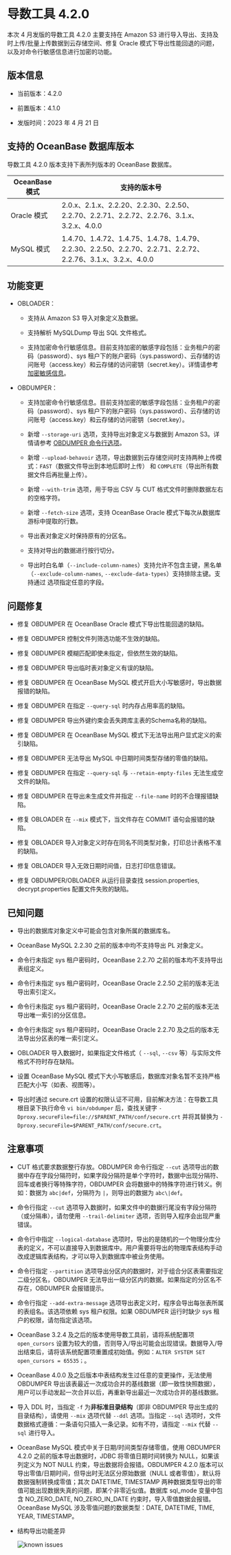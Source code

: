 # 导数工具 4.2.0 

本次 4 月发版的导数工具 4.2.0 主要支持在 Amazon S3 进行导入导出、支持及时上传/批量上传数据到云存储空间、修复 Oracle 模式下导出性能回退的问题，以及对命令行敏感信息进行加密的功能。

## 版本信息

* 当前版本：4.2.0

* 前置版本：4.1.0

* 发版时间：2023 年 4 月 21 日

## 支持的 OceanBase 数据库版本

导数工具 4.2.0 版本支持下表所列版本的 OceanBase 数据库。


| OceanBase 模式|支持的版本号|
|-------------------------|--------------------------------------------------------------------------------------------------------|
| Oracle 模式 | 2.0.x、2.1.x、2.2.20、2.2.30、2.2.50、2.2.70、2.2.71、2.2.72、2.2.76、3.1.x、3.2.x、4.0.0                   |
| MySQL 模式  | 1.4.70、1.4.72、1.4.75、1.4.78、1.4.79、2.2.30、2.2.50、2.2.70、2.2.71、2.2.72、2.2.76、3.1.x、3.2.x、4.0.0 |



## 功能变更  

* OBLOADER：

  * 支持从 Amazon S3 导入对象定义及数据。

  * 支持解析 MySQLDump 导出 SQL 文件格式。

  * 支持加密命令行敏感信息。目前支持加密的敏感字段包括：业务租户的密码（password）、sys 租户下的账户密码（sys.password）、云存储的访问账号（access.key）和云存储的访问密钥（secret.key）。详情请参考 [加密敏感信息](../../../5.OBLOADER/5.obloader-encryption.md)。


* OBDUMPER：
  
  * 支持加密命令行敏感信息。目前支持加密的敏感字段包括：业务租户的密码（password）、sys 租户下的账户密码（sys.password）、云存储的访问账号（access.key）和云存储的访问密钥（secret.key）。
  
  * 新增 `--storage-uri` 选项，支持导出对象定义与数据到 Amazon S3。详情请参考 [OBDUMPER 命令行选项](../../../6.OBDUMPER/2.obdumper-command-line-options.md)。

  * 新增 `--upload-behavoir` 选项，导出数据到云存储空间时支持两种上传模式：`FAST`（数据文件导出到本地后即时上传） 和 `COMPLETE`（导出所有数据文件后再批量上传）。

  * 新增 `--with-trim` 选项，用于导出 CSV 与 CUT 格式文件时删除数据左右的空格字符。

  * 新增 `--fetch-size` 选项，支持 OceanBase Oracle 模式下每次从数据库游标中提取的行数。

  * 导出表对象定义时保持原有的分区名。

  * 支持对导出的数据进行按行切分。

  * 导出时白名单（`--include-column-names`）支持允许不包含主键，黑名单（`--exclude-column-names`, `--exclude-data-types`）支持排除主键。支持通过  选项指定任意的字段。
  


## 问题修复

* 修复 OBDUMPER 在 OceanBase Oracle 模式下导出性能回退的缺陷。

* 修复 OBDUMPER 控制文件列筛选功能不生效的缺陷。

* 修复 OBDUMPER 模糊匹配即使未指定，但依然生效的缺陷。

* 修复 OBDUMPER 导出临时表对象定义有误的缺陷。

* 修复 OBDUMPER 在 OceanBase MySQL 模式开启大小写敏感时，导出数据报错的缺陷。

* 修复 OBDUMPER 在指定 `--query-sql` 时内存占用率高的缺陷。

* 修复 OBDUMPER 导出外键约束会丢失跨库主表的Schema名称的缺陷。

* 修复 OBDUMPER 在 OceanBase MySQL 模式下无法导出用户显式定义的索引缺陷。

* 修复 OBDUMPER 无法导出 MySQL 中日期时间类型存储的零值的缺陷。

* 修复 OBDUMPER 在指定 `--query-sql` 与 `--retain-empty-files` 无法生成空文件的缺陷。

* 修复 OBDUMPER 在导出未生成文件并指定 `--file-name` 时的不合理报错缺陷。

* 修复 OBLOADER 在 `--mix` 模式下，当文件存在 COMMIT 语句会报错的缺陷。

* 修复 OBLOADER 导入对象定义时存在同名不同类型对象，打印总计表格不准的缺陷。

* 修复 OBLOADER 导入无效日期时间值，日志打印信息错误。

* 修复 OBDUMPER/OBLOADER 从运行目录查找 session.properties, decrypt.properties 配置文件失败的缺陷。

## 已知问题

* 导出的数据库对象定义中可能会包含对象所属的数据库名。

* OceanBase MySQL 2.2.30 之前的版本中均不支持导出 PL 对象定义。

* 命令行未指定 sys 租户密码时，OceanBase 2.2.70 之前的版本均不支持导出表组定义。

* 命令行未指定 sys 租户密码时，OceanBase Oracle 2.2.50 之前的版本无法导出索引定义。

* 命令行未指定 sys 租户密码时，OceanBase Oracle  2.2.70 之前的版本无法导出唯一索引的分区信息。

* 命令行未指定 sys 租户密码时，OceanBase Oracle 2.2.70 及之后的版本无法导出分区表的唯一索引定义。

* OBLOADER 导入数据时，如果指定文件格式（ `--sql`, `--csv` 等）与实际文件格式不符时存在缺陷。

* 设置 OceanBase MySQL 模式下大小写敏感后，数据库对象名暂不支持严格匹配大小写（如表、视图等）。

* 导出时通过 secure.crt 设置的权限认证不可用，目前解决方法：在导数工具根目录下执行命令 `vi bin/obdumper` 后，查找关键字 `-Dproxy.secureFile=file://$PARENT_PATH/conf/secure.crt` 并将其替换为 `-Dproxy.secureFile=$PARENT_PATH/conf/secure.crt`。


## 注意事项

* CUT 格式要求数据整行存放。OBDUMPER 命令行指定 `--cut` 选项导出的数据中存在字段分隔符时，如果字段分隔符是单个字符时，数据中出现分隔符、回车或者换行等特殊字符，OBDUMPER 会将数据中的特殊字符进行转义。例如：数据为 `abc|def`，分隔符为 `|`，则导出的数据为 `abc\|def`。

* 命令行指定 `--cut` 选项导入数据时，如果文件中的数据行尾没有字段分隔符（或分隔串），请勿使用 `--trail-delimiter` 选项，否则导入程序会出现严重错误。

* 命令行中指定 `--logical-database` 选项时，导出的是随机的一个物理分库分表的定义，不可以直接导入到数据库中。用户需要将导出的物理库表结构手动改成逻辑库表结构，才可以导入到数据库中被业务使用。

* 命令行指定 `--partition` 选项导出分区内的数据时，对于组合分区表需要指定二级分区名，OBDUMPER 无法导出一级分区内的数据。如果指定的分区名不存在，OBDUMPER 会报错提示。

* 命令行指定 `--add-extra-message` 选项导出表定义时，程序会导出每张表所属的表组名。该选项依赖 sys 租户权限。如果 OBDUMPER 运行时缺少 sys 租户的权限，请勿指定该选项。

* OceanBase 3.2.4 及之后的版本使用导数工具前，请将系统配置项 `open_cursors` 设置为较大的值，否则导入/导出可能会出现错误。数据导入/导出结束后，请将该系统配置项重置成初始值。例如：`ALTER SYSTEM SET open_cursors = 65535；`。

* OceanBase 4.0.0 及之后版本中表结构发生过任意的变更操作，无法使用 OBDUMPER 导出该表最近一次成功合并的基线数据（即一致性快照数据），用户可以手动发起一次合并以后，再重新导出最近一次成功合并的基线数据。

* 导入 DDL 时，当指定 `-f` 为**非标准目录结构**（即非 OBDUMPER 导出生成的目录结构），请使用 `--mix` 选项代替 `--ddl` 选项。当指定 `--sql` 选项时，文件数据格式遵循：一条语句只插入一条记录。如有不符，请指定 `--mix` 代替 `--sql` 进行导入。

* OceanBase MySQL 模式中关于日期/时间类型存储零值，使用 OBDUMPER 4.2.0 之前的版本导出数据时，JDBC 将零值日期时间转换为 NULL，如果该列定义为 NOT NULL 约束，导出数据将会报错。OBDUMPER 4.2.0 版本可以导出零值/日期时间，但导出时无法区分原始数据（NULL 或者零值），默认将数据强制转换成零值；其次 DATETIME, TIMESTAMP 两种数据类型导出的零值可能出现数据失真的问题，即某个非零近似值。数据库 sql_mode 变量中包含 NO_ZERO_DATE, NO_ZERO_IN_DATE 约束时，导入零值数据会报错。OceanBase MySQL 涉及零值问题的数据类型：DATE, DATETIME, TIME, YEAR, TIMESTAMP。

* 结构导出功能差异
  
  ![known issues](https://obbusiness-private.oss-cn-shanghai.aliyuncs.com/doc/img/obloaderobdumper/420/known%20issues.png)
  